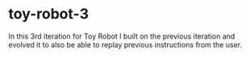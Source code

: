 # toy-robot-3
In this 3rd iteration for Toy Robot I built on the previous iteration and evolved it to also be able to replay previous instructions from the user.
